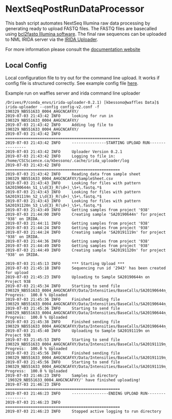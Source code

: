 # NextSeqPostRunDataProcessor

This bash script automates NextSeq Illumina raw data processing by generating ready to upload FASTQ files. The FASTQ files are basecalled using [bcl2fastq Illumina software](https://support.illumina.com/sequencing/sequencing_software/bcl2fastq-conversion-software.html). The final raw sequences can be uploaded to NML IRIDA server via the [IRIDA Uploader](https://github.com/phac-nml/irida-miseq-uploader).

For more information please consult the [documentation website](https://kbessonov1984.github.io/NextSeqAutoBaseCallerAndUploader/)

Local Config
------------
Local configuration file to try out for the command line upload. It works if config file is structured correctly. See example config file [here](https://raw.githubusercontent.com/phac-nml/irida-uploader/a77521d440aa4c2ea5412714f855625edeaad91b/tests/config/example_config.conf).

Example run on waffles server and irida command line uploader

```
/Drives/P/conda_envs/irida-uploader-0.2.1) [kbessono@waffles Data]$ irida-uploader --config config-v2.conf -f 190329_NB551633_0004_AHGCNCAFXY/
2019-07-03 21:43:42 INFO     looking for run in 190329_NB551633_0004_AHGCNCAFXY/
2019-07-03 21:43:42 INFO     Adding log file to 190329_NB551633_0004_AHGCNCAFXY/
2019-07-03 21:43:42 INFO     ==================================================
2019-07-03 21:43:42 INFO     ---------------STARTING UPLOAD RUN----------------
2019-07-03 21:43:42 INFO     Uploader Version 0.2.1
2019-07-03 21:43:42 INFO     Logging to file in: /home/CSCScience.ca/kbessono/.cache/irida_uploader/log
2019-07-03 21:43:42 INFO     ==================================================
2019-07-03 21:43:42 INFO     Reading data from sample sheet 190329_NB551633_0004_AHGCNCAFXY/SampleSheet.csv
2019-07-03 21:43:43 INFO     Looking for files with pattern SA20190644n_S1_L\d{3}_R(\d+)_\S+\.fastq.*$
2019-07-03 21:43:43 INFO     Looking for files with pattern SA20191119n_S2_L\d{3}_R(\d+)_\S+\.fastq.*$
2019-07-03 21:43:43 INFO     Looking for files with pattern SA20191120n_S3_L\d{3}_R(\d+)_\S+\.fastq.*$
2019-07-03 21:43:49 INFO     Getting samples from project '938'
2019-07-03 21:44:00 INFO     Creating sample 'SA20190644n' for project '938' on IRIDA.
2019-07-03 21:44:11 INFO     Getting samples from project '938'
2019-07-03 21:44:24 INFO     Getting samples from project '938'
2019-07-03 21:44:24 INFO     Creating sample 'SA20191119n' for project '938' on IRIDA.
2019-07-03 21:44:36 INFO     Getting samples from project '938'
2019-07-03 21:44:49 INFO     Getting samples from project '938'
2019-07-03 21:44:49 INFO     Creating sample 'SA20191120n' for project '938' on IRIDA.

2019-07-03 21:45:13 INFO     *** Starting Upload ***
2019-07-03 21:45:18 INFO     Sequencing run id '2943' has been created for upload
2019-07-03 21:45:23 INFO     Uploading to Sample SA20190644n on Project 938
2019-07-03 21:45:34 INFO     Starting to send file 190329_NB551633_0004_AHGCNCAFXY/Data/Intensities/BaseCalls/SA20190644n_S1_L001_R2_001.fastq.gz
Progress:  100.0 % Uploaded
2019-07-03 21:45:36 INFO     Finished sending file 190329_NB551633_0004_AHGCNCAFXY/Data/Intensities/BaseCalls/SA20190644n_S1_L001_R2_001.fastq.gz
2019-07-03 21:45:36 INFO     Starting to send file 190329_NB551633_0004_AHGCNCAFXY/Data/Intensities/BaseCalls/SA20190644n_S1_L001_R1_001.fastq.gz
Progress:  100.0 % Uploaded
2019-07-03 21:45:38 INFO     Finished sending file 190329_NB551633_0004_AHGCNCAFXY/Data/Intensities/BaseCalls/SA20190644n_S1_L001_R1_001.fastq.gz
2019-07-03 21:45:40 INFO     Uploading to Sample SA20191119n on Project 938
2019-07-03 21:45:53 INFO     Starting to send file 190329_NB551633_0004_AHGCNCAFXY/Data/Intensities/BaseCalls/SA20191119n_S2_L001_R2_001.fastq.gz
Progress:  100.0 % Uploaded
2019-07-03 21:45:56 INFO     Finished sending file 190329_NB551633_0004_AHGCNCAFXY/Data/Intensities/BaseCalls/SA20191119n_S2_L001_R2_001.fastq.gz
2019-07-03 21:45:56 INFO     Starting to send file 190329_NB551633_0004_AHGCNCAFXY/Data/Intensities/BaseCalls/SA20191119n_S2_L001_R1_001.fastq.gz
Progress:  100.0 % Uploaded
2019-07-03 21:46:23 INFO     Samples in directory '190329_NB551633_0004_AHGCNCAFXY/' have finished uploading!
2019-07-03 21:46:23 INFO     ==================================================
2019-07-03 21:46:23 INFO     ----------------ENDING UPLOAD RUN-----------------
2019-07-03 21:46:23 INFO     ==================================================
2019-07-03 21:46:23 INFO     Stopped active logging to run directory
```


